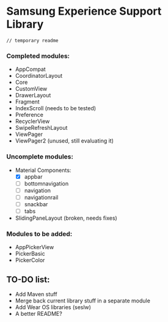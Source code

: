 # Samsung Experience Support Library
```
// temporary readme
```
### Completed modules:
- AppCompat
- CoordinatorLayout
- Core
- CustomView
- DrawerLayout
- Fragment
- IndexScroll (needs to be tested)
- Preference
- RecyclerView
- SwipeRefreshLayout
- ViewPager
- ViewPager2 (unused, still evaluating it)

### Uncomplete modules:
- Material Components:
  - [x] appbar
  - [ ] bottomnavigation
  - [ ] navigation
  - [ ] navigationrail
  - [ ] snackbar
  - [ ] tabs
- SlidingPaneLayout (broken, needs fixes)

### Modules to be added:
- AppPickerView
- PickerBasic
- PickerColor

## TO-DO list:
- Add Maven stuff
- Merge back current library stuff in a separate module
- Add Wear OS libraries (seslw)
- A better README?
